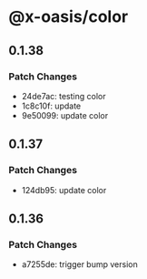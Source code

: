 # @x-oasis/color

## 0.1.38

### Patch Changes

- 24de7ac: testing color
- 1c8c10f: update
- 9e50099: update color

## 0.1.37

### Patch Changes

- 124db95: update color

## 0.1.36

### Patch Changes

- a7255de: trigger bump version
